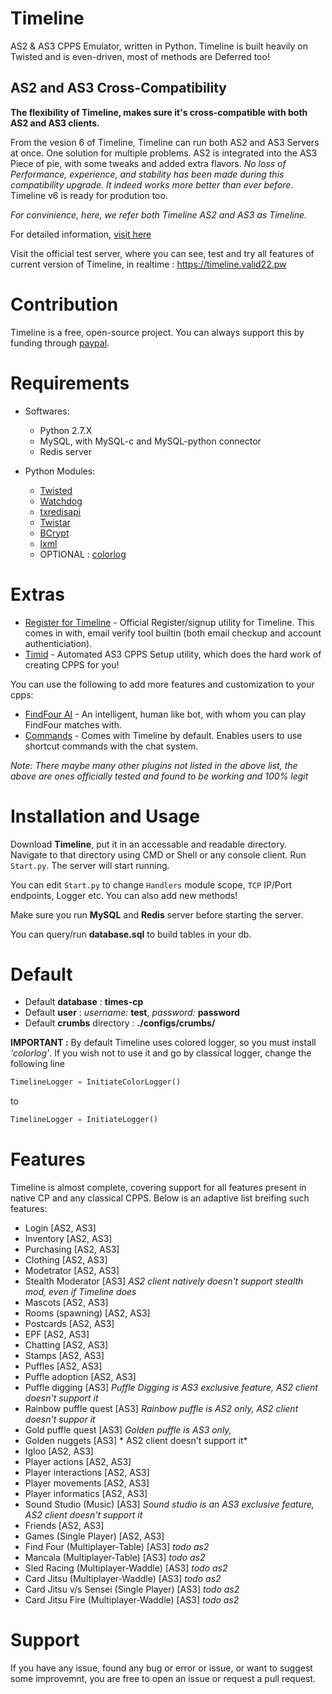 # Timeline
AS2 & AS3 CPPS Emulator, written in Python.
Timeline is built heavily on Twisted and is even-driven, most of methods are Deferred too!

## AS2 and AS3 Cross-Compatibility
**The flexibility of Timeline, makes sure it's cross-compatible with both AS2 and AS3 clients.** 

From the vesion 6 of Timeline, Timeline can run both AS2 and AS3 Servers at once. One solution for multiple problems. AS2 is integrated into the AS3 Piece of pie, with some tweaks and added extra flavors. *No loss of Performance, experience, and stability has been made during this compatibility upgrade. It indeed works more better than ever before*. Timeline v6 is ready for prodution too.

*For convinience, here, we refer both Timeline AS2 and AS3 as Timeline.*

For detailed information, [visit here](https://aureus.pw/topic/1619-timeline-stable-as3-cpps-server/)

Visit the official test server, where you can see, test and try all features of current version of Timeline, in realtime : https://timeline.valid22.pw

# Contribution
Timeline is a free, open-source project. You can always support this by funding through [paypal](https://www.paypal.me/valid22).

# Requirements
* Softwares:
  - Python 2.7.X
  - MySQL, with MySQL-c and MySQL-python connector
  - Redis server

* Python Modules: 
  - [Twisted](https://twistedmatrix.com)
  - [Watchdog](http://pythonhosted.org/watchdog/)
  - [txredisapi](https://github.com/fiorix/txredisapi)
  - [Twistar](http://findingscience.com/twistar/)
  - [BCrypt](https://pypi.python.org/pypi/bcrypt/)
  - [lxml](http://lxml.de/installation.html)
  - OPTIONAL : [colorlog](https://github.com/borntyping/python-colorlog)
  
# Extras
- [Register for Timeline](https://github.com/Times-0/Register/) - Official Register/signup utility for Timeline. This comes in with, email verify tool builtin (both email checkup and account authenticiation).
- [Timid](https://github.com/Times-0/Timid) - Automated AS3 CPPS Setup utility, which does the hard work of creating CPPS for you!

You can use the following to add more features and customization to your cpps:
  - [FindFour AI](https://github.com/Times-0/Timeline-FindFourAI/) - An intelligent, human like bot, with whom you can play FindFour matches with.
  - [Commands](https://github.com/Times-0/Timeline/blob/master/Timeline/Plugins/Commands) - Comes with Timeline by default. Enables users to use shortcut commands with the chat system.
  
*Note: There maybe many other plugins not listed in the above list, the above are ones officially tested and found to be working and 100% legit*

# Installation and Usage
Download **Timeline**, put it in an accessable and readable directory. Navigate to that directory using CMD or Shell or any console client. Run `Start.py`. The server will start running.

You can edit `Start.py` to change `Handlers` module scope, `TCP` IP/Port endpoints, Logger etc. You can also add new methods!

Make sure you run **MySQL** and **Redis** server before starting the server.

You can query/run **database.sql** to build tables in your db.

# Default
* Default **database**          : **times-cp**
* Default **user**              : *username:* **test**, *password:* **password**
* Default **crumbs** directory  : **./configs/crumbs/**

**IMPORTANT :** 
    By default Timeline uses colored logger, so you must install _'colorlog'_. If you wish not to use it and go by classical logger, change the following line
```py
TimelineLogger = InitiateColorLogger()
```
to
```py
TimelineLogger = InitiateLogger()
```

# Features
Timeline is almost complete, covering support for all features present in native CP and any classical CPPS. Below is an adaptive list breifing such features:
- Login                 \[AS2, AS3]
- Inventory             \[AS2, AS3]
- Purchasing            \[AS2, AS3]
- Clothing              \[AS2, AS3]
- Modetrator            \[AS2, AS3]
- Stealth Moderator     \[AS3]  *AS2 client natively doesn't support stealth mod, even if Timeline does*
- Mascots               \[AS2, AS3]
- Rooms (spawning)      \[AS2, AS3]
- Postcards             \[AS2, AS3]
- EPF                   \[AS2, AS3]
- Chatting              \[AS2, AS3]
- Stamps                \[AS2, AS3]
- Puffles               \[AS2, AS3]
- Puffle adoption       \[AS2, AS3]
- Puffle digging        \[AS3] *Puffle Digging is AS3 exclusive feature, AS2 client doesn't support it*
- Rainbow puffle quest  \[AS3] *Rainbow puffle is AS2 only, AS2 client doesn't suppor it*
- Gold puffle quest     \[AS3] *Golden puffle is AS3 only,*
- Golden nuggets        \[AS3] *       AS2 client doesn't support it*
- Igloo                 \[AS2, AS3]
- Player actions        \[AS2, AS3]
- Player interactions   \[AS2, AS3]
- Player movements      \[AS2, AS3]
- Player informatics    \[AS2, AS3]
- Sound Studio (Music)  \[AS3] *Sound studio is an AS3 exclusive feature, AS2 client doesn't support it*
- Friends               \[AS2, AS3]
- Games (Single Player) \[AS2, AS3]
- Find Four (Multiplayer-Table)         \[AS3] *todo as2*
- Mancala (Multiplayer-Table)           \[AS3] *todo as2*
- Sled Racing (Multiplayer-Waddle)      \[AS3] *todo as2*
- Card Jitsu (Multiplayer-Waddle)       \[AS3] *todo as2*
- Card Jitsu v/s Sensei (Single Player) \[AS3] *todo as2*
- Card Jitsu Fire (Multiplayer-Waddle)  \[AS3] *todo as2*

# Support
If you have any issue, found any bug or error or issue, or want to suggest some improvemnt, you are free to open an issue or request a pull request.

